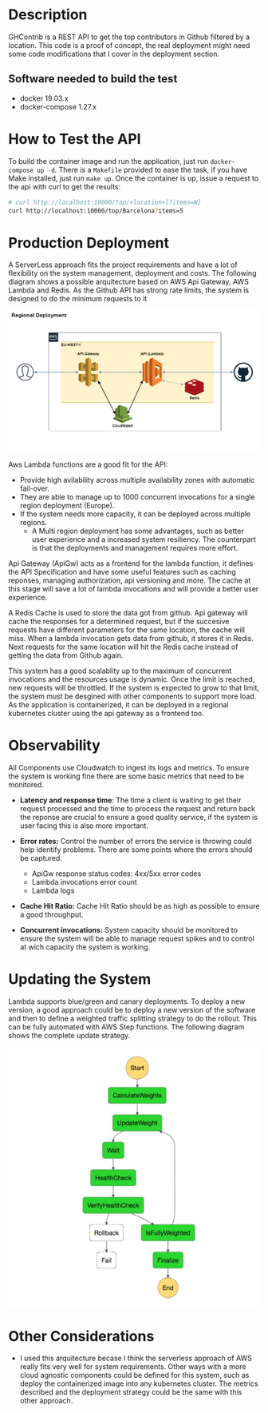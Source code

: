 # Description
GHContrib is a REST API to get the top contributors in Github filtered by a location. This code is a proof of concept, the real deployment might need some code modifications that I cover in the deployment section.

## Software needed to build the test
 * docker 19.03.x
 * docker-compose 1.27.x

# How to Test the API
To build the container image and run the application, just run `docker-compose up -d`. There is a `Makefile` provided to ease the task, if you have Make installed, just run `make up`. Once the container is up, issue a request to the api with curl to get the results:

```bash
# curl http://localhost:10000/top/<location>[?items=N]
curl http://localhost:10000/top/Barcelona?items=5
```

# Production Deployment
A ServerLess approach fits the project requirements and have a lot of flexibility on the system management, deployment and costs. The following diagram shows a possible arquitecture based on AWS Api Gateway, AWS Lambda and Redis. As the Github API has strong rate limits, the system is designed to do the minimum requests to it

![Deployment](docs/Deployment.png)

Aws Lambda functions are a good fit for the API:
 * Provide high avilability across multiple availability zones with automatic fail-over.
 * They are able to manage up to 1000 concurrent invocations for a single region deployment (Europe).
 * If the system needs more capacity, it can be deployed across multiple regions.
   * A Multi region deployment has some advantages, such as better user experience and a increased system resiliency. The counterpart is that the deployments and management requires more effort.

Api Gateway (ApiGw) acts as a frontend for the lambda function, it defines the API Specification and have some useful features such as caching reponses, managing authorization, api versioning and more. The cache at this stage will save a lot of lambda invocations and will provide a better user experience.

A Redis Cache is used to store the data got from github. Api gateway will cache the responses for a determined request, but if the succesive requests have different parameters for the same location, the cache will miss. When a lambda invocation gets data from github, it stores it in Redis. Next requests for the same location will hit the Redis cache instead of getting the data from Github again.

This system has a good scalablity up to the maximum of concurrent invocations and the resources usage is dynamic. Once the limit is reached, new requests will be throttled. If the system is expected to grow to that limit, the system must be desgined with other components to support more load. As the application is containerized, it can be deployed in a regional kubernetes cluster using the api gateway as a frontend too.

# Observability
All Components use Cloudwatch to ingest its logs and metrics. To ensure the system is working fine there are some basic metrics that need to be monitored.

* **Latency and response time**: The time a client is waiting to get their request processed and the time to process the request and return back the reponse are crucial to ensure a good quality service, if the system is user facing this is also more important.

* **Error rates:** Control the number of errors the service is throwing could help identify problems. There are some points where the errors should be captured.
  * ApiGw response status codes: 4xx/5xx error codes
  * Lambda invocations error count
  * Lambda logs
* **Cache Hit Ratio:** Cache Hit Ratio should be as high as possible to ensure a good throughput.
* **Concurrent invocations:** System capacity should be monitored to ensure the system will be able to manage request spikes and to control at wich capacity the system is working.


# Updating the System
Lambda supports blue/green and canary deployments. To deploy a new version, a good approach could be to deploy a new version of the software and then to define a weighted traffic splitting strategy to do the rollout. This can be fully automated with AWS Step functions. The following diagram shows the complete update strategy.

![Rollout](docs/Rollout.jpg)


# Other Considerations
 * I used this arquitecture becase I think the serverless approach of AWS really fits very well for system requirements. Other ways with a more cloud agnostic components could be defined for this system, such as deploy the containerized image into any kubernetes cluster. The metrics described and the deployment strategy could be the same with this other approach.

